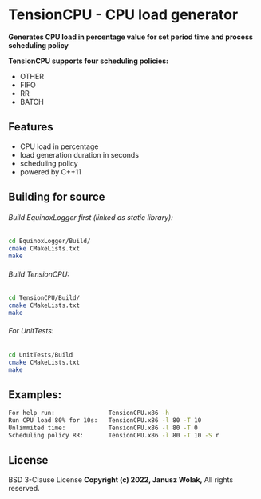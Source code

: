 # TensionCPU - CPU load generator
**Generates CPU load in percentage value for set period time and process scheduling policy**

**TensionCPU supports four scheduling policies:**
- OTHER 
- FIFO
- RR
- BATCH

## Features

- CPU load in percentage
- load generation duration in seconds
- scheduling policy
- powered by C++11


## Building for source

###### Build EquinoxLogger first (linked as static library):

```sh
cd EquinoxLogger/Build/
cmake CMakeLists.txt
make
```

###### Build TensionCPU:

```sh
cd TensionCPU/Build/
cmake CMakeLists.txt
make
```

###### For UnitTests:

```sh
cd UnitTests/Build
cmake CMakeLists.txt
make
```
## Examples:
```sh
For help run:               TensionCPU.x86 -h
Run CPU load 80% for 10s:   TensionCPU.x86 -l 80 -T 10
Unlimmited time:            TensionCPU.x86 -l 80 -T 0
Scheduling policy RR:       TensionCPU.x86 -l 80 -T 10 -S r
```
## License

BSD 3-Clause License
**Copyright (c) 2022, Janusz Wolak,**
All rights reserved.
